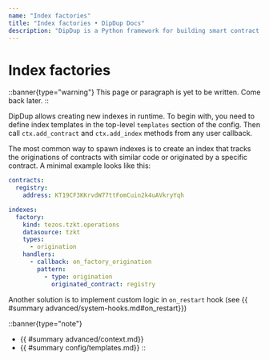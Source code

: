 ```yaml
---
name: "Index factories"
title: "Index factories • DipDup Docs"
description: "DipDup is a Python framework for building smart contract indexers. It helps developers focus on business logic instead of writing a boilerplate to store and serve data."
---
```


# Index factories

::banner{type="warning"}
This page or paragraph is yet to be written. Come back later.
::

DipDup allows creating new indexes in runtime. To begin with, you need to define index templates in the top-level `templates` section of the config. Then call `ctx.add_contract` and `ctx.add_index` methods from any user callback.

The most common way to spawn indexes is to create an index that tracks the originations of contracts with similar code or originated by a specific contract. A minimal example looks like this:

```yaml
contracts:
  registry:
    address: KT19CF3KKrvdW77ttFomCuin2k4uAVkryYqh

indexes:
  factory:
    kind: tezos.tzkt.operations
    datasource: tzkt
    types:
      - origination
    handlers:
      - callback: on_factory_origination
        pattern:
          - type: origination
            originated_contract: registry
```

Another solution is to implement custom logic in `on_restart` hook (see {{ #summary advanced/system-hooks.md#on_restart}})

::banner{type="note"}

* {{ #summary advanced/context.md}}
* {{ #summary config/templates.md}}
::
